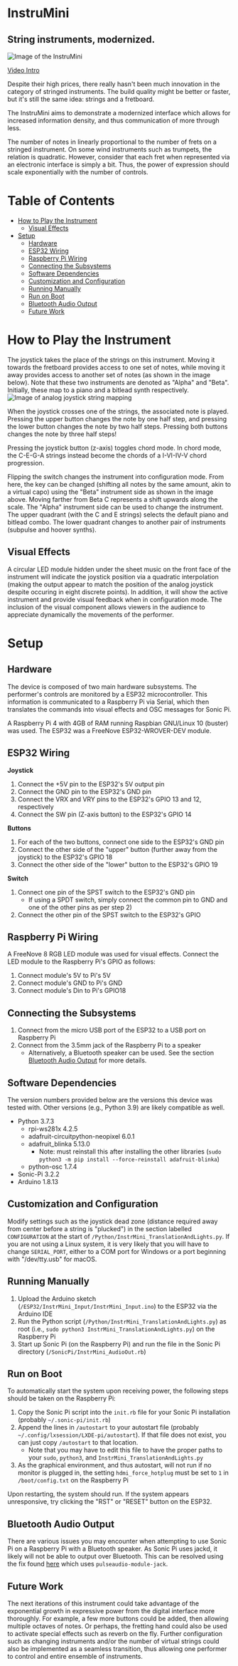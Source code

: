 # InstruMini <!-- omit in toc -->
## String instruments, modernized. <!-- omit in toc -->
![Image of the InstruMini](media/img_right.jpg)

[Video Intro](https://youtu.be/IEushFeu8Uk)

Despite their high prices, there really hasn't been much innovation in the category of stringed instruments. The build quality might be better or faster, but it's still the same idea: strings and a fretboard.

The InstruMini aims to demonstrate a modernized interface which allows for increased information density, and thus communication of more through less.

The number of notes in linearly proportional to the number of frets on a stringed instrument. On some wind instruments such as trumpets, the relation is quadratic. However, consider that each fret when represented via an electronic interface is simply a bit. Thus, the power of expression should scale exponentially with the number of controls.

# Table of Contents <!-- omit in toc -->
- [How to Play the Instrument](#how-to-play-the-instrument)
  - [Visual Effects](#visual-effects)
- [Setup](#setup)
  - [Hardware](#hardware)
  - [ESP32 Wiring](#esp32-wiring)
  - [Raspberry Pi Wiring](#raspberry-pi-wiring)
  - [Connecting the Subsystems](#connecting-the-subsystems)
  - [Software Dependencies](#software-dependencies)
  - [Customization and Configuration](#customization-and-configuration)
  - [Running Manually](#running-manually)
  - [Run on Boot](#run-on-boot)
  - [Bluetooth Audio Output](#bluetooth-audio-output)
  - [Future Work](#future-work)

# How to Play the Instrument
The joystick takes the place of the strings on this instrument. Moving it towards the fretboard provides access to one set of notes, while moving it away provides access to another set of notes (as shown in the image below). Note that these two instruments are denoted as "Alpha" and "Beta". Initially, these map to a piano and a bitlead synth respectively.
![Image of analog joystick string mapping](media/figure_strings.png)

When the joystick crosses one of the strings, the associated note is played. Pressing the upper button changes the note by one half step, and pressing the lower button changes the note by two half steps. Pressing both buttons changes the note by three half steps!

Pressing the joystick button (z-axis) toggles chord mode. In chord mode, the C-E-G-A strings instead become the chords of a I-VI-IV-V chord progression.

Flipping the switch changes the instrument into configuration mode. From here, the key can be changed (shifting all notes by the same amount, akin to a virtual capo) using the "Beta" instrument side as shown in the image above. Moving farther from Beta C represents a shift upwards along the scale. The "Alpha" instrument side can be used to change the instrument. The upper quadrant (with the C and E strings) selects the default piano and bitlead combo. The lower quadrant changes to another pair of instruments (subpulse and hoover synths).

## Visual Effects
A circular LED module hidden under the sheet music on the front face of the instrument will indicate the joystick position via a quadratic interpolation (making the output appear to match the position of the analog joystick despite occuring in eight discrete points). In addition, it will show the active instrument and provide visual feedback when in configuration mode. The inclusion of the visual component allows viewers in the audience to appreciate dynamically the movements of the performer.


# Setup
## Hardware
The device is composed of two main hardware subsystems. The performer's controls are monitored by a ESP32 microcontroller. This information is communicated to a Raspberry Pi via Serial, which then translates the commands into visual effects and OSC messages for Sonic Pi.

A Raspberry Pi 4 with 4GB of RAM running Raspbian GNU/Linux 10 (buster) was used. The ESP32 was a FreeNove ESP32-WROVER-DEV module.

## ESP32 Wiring
__Joystick__
1. Connect the +5V pin to the ESP32's 5V output pin
2. Connect the GND pin to the ESP32's GND pin
3. Connect the VRX and VRY pins to the ESP32's GPIO 13 and 12, respectively
4. Connect the SW pin (Z-axis button) to the ESP32's GPIO 14
   
__Buttons__
1. For each of the two buttons, connect one side to the ESP32's GND pin
2. Connect the other side of the "upper" button (further away from the joystick) to the ESP32's GPIO 18
3. Connect the other side of the "lower" button to the ESP32's GPIO 19

__Switch__
1. Connect one pin of the SPST switch to the ESP32's GND pin
   - If using a SPDT switch, simply connect the common pin to GND and one of the other pins as per step 2)
2. Connect the other pin of the SPST switch to the ESP32's GPIO

## Raspberry Pi Wiring
A FreeNove 8 RGB LED module was used for visual effects. Connect the LED module to the Raspberry Pi's GPIO as follows:
1. Connect module's 5V to Pi's 5V
2. Connect module's GND to Pi's GND
3. Connect module's Din to Pi's GPIO18

## Connecting the Subsystems
1. Connect from the micro USB port of the ESP32 to a USB port on Raspberry Pi
2. Connect from the 3.5mm jack of the Raspberry Pi to a speaker
   - Alternatively, a Bluetooth speaker can be used. See the section [Bluetooth Audio Output](#bluetooth-audio-output) for more details.

## Software Dependencies
The version numbers provided below are the versions this device was tested with. Other versions (e.g., Python 3.9) are likely compatible as well.
- Python 3.7.3
  - rpi-ws281x 4.2.5
  - adafruit-circuitpython-neopixel 6.0.1
  - adafruit_blinka 5.13.0
    - Note: must reinstall this after installing the other libraries (`sudo python3 -m pip install --force-reinstall adafruit-blinka`)
  - python-osc 1.7.4
- Sonic-Pi 3.2.2
- Arduino 1.8.13

## Customization and Configuration
Modify settings such as the joystick dead zone (distance required away from center before a string is "plucked") in the section labelled `CONFIGURATION` at the start of `/Python/InstrMini_TranslationAndLights.py`. If you are not using a Linux system, it is very likely that you will have to change `SERIAL_PORT`, either to a COM port for Windows or a port beginning with "/dev/tty.usb" for macOS.

## Running Manually
1. Upload the Arduino sketch (`/ESP32/InstrMini_Input/InstrMini_Input.ino`) to the ESP32 via the Arduino IDE
2. Run the Python script (`/Python/InstrMini_TranslationAndLights.py`) as root (i.e., `sudo python3 InstrMini_TranslationAndLights.py`) on the Raspberry Pi
3. Start up Sonic Pi (on the Raspberry Pi) and run the file in the Sonic Pi directory (`/SonicPi/InstrMini_AudioOut.rb`)

## Run on Boot
To automatically start the system upon receiving power, the following steps should be taken on the Raspberry Pi:
1. Copy the Sonic Pi script into the `init.rb` file for your Sonic Pi installation (probably `~/.sonic-pi/init.rb`)
2. Append the lines in `/autostart` to your autostart file (probably `~/.config/lxsession/LXDE-pi/autostart`). If that file does not exist, you can just copy `/autostart` to that location.
   - Note that you may have to edit this file to have the proper paths to your `sudo`, `python3`, and `InstrMini_TranslationAndLights.py`
3. As the graphical environment, and thus autostart, will not run if no monitor is plugged in, the setting `hdmi_force_hotplug` must be set to `1` in `/boot/config.txt` on the Raspberry Pi
  
Upon restarting, the system should run. If the system appears unresponsive, try clicking the "RST" or "RESET" button on the ESP32.

## Bluetooth Audio Output
There are various issues you may encounter when attempting to use Sonic Pi on a Raspberry Pi with a Bluetooth speaker. As Sonic Pi uses jackd, it likely will not be able to output over Bluetooth. This can be resolved using the fix found [here](https://gist.github.com/rbnpi/8812203f5c9a995620bed9ce3a3c6a20) which uses `pulseaudio-module-jack`.

## Future Work
The next iterations of this instrument could take advantage of the exponential growth in expressive power from the digital interface more thoroughly. For example, a few more buttons could be added, then allowing multiple octaves of notes. Or perhaps, the fretting hand could also be used to activate special effects such as reverb on the fly. Further configuration such as changing instruments and/or the number of virtual strings could also be implemented as a seamless transition, thus allowing one performer to control and entire ensemble of instruments.
